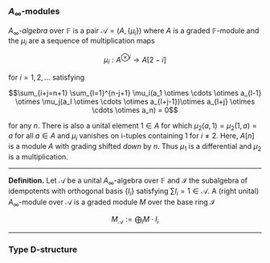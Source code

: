### $A_\infty$-modules
*$A_\infty$-algebra* over $\mathbb{F}$ is a pair $\mathcal{A}=(A,\{\mu_i\})$ where $A$ is a graded $\mathbb{F}$-module and the $\mu_i$ are a sequence of multiplication maps

$$\mu_i:A^{\otimes i} \to A[2-i]$$

for $i 	= 1, 2, ...$ satisfying 

$$\sum_{i+j=n+1} \sum_{l=1}^{n-j+1} \mu_i(a_1 \otimes \cdots \otimes a_{l-1} \otimes \mu_j(a_l \otimes \cdots \otimes a_{l+j-1})\otimes a_{l+j} \otimes  \cdots \otimes a_n) = 0$$

for any $n$. There is also a unital element $1 \in A$ for which $\mu_2(a,1)=\mu_2(1,a)=a$ for all $a \in A$ and $\mu_i$ vanishes on i-tuples containing $1$ for $i \neq 2$. Here, $A[n]$ is a module $A$ with grading shifted *down* by $n$. Thus $\mu_1$ is a differential and $\mu_2$ is a multiplication.

___
**Definition.** Let $\mathcal{A}$ be a unital $A_\infty$-algebra over $\mathbb{F}$ and $\mathcal{I}$ the subalgebra of idempotents with orthogonal basis $\{I_i\}$ satisfying $\sum I_i = 1 \in \mathcal{A}$.  A (right unital) $A_\infty$-module over $\mathcal{A}$ is a graded module $M$ over  the base ring $\mathcal{I}$

$$M_{\mathcal{A}} := \bigoplus_i M \cdot I_i$$

___

### Type D-structure

<!--stackedit_data:
eyJoaXN0b3J5IjpbOTg5NDgxMjE1LDU3Mjg5NjE1MywyMzM3MT
kzNCw0NzEzMTcwNzIsNDg5MTM3NDY0LDYzNDgwMjIxMywtMjAy
ODk3NTU1LDczMDk5ODExNl19
-->